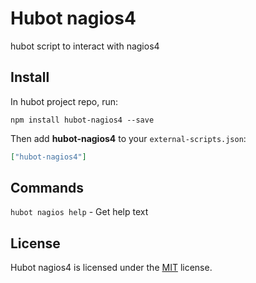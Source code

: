 
Hubot nagios4
============

hubot script to interact with nagios4


Install
-------

In hubot project repo, run:

`npm install hubot-nagios4 --save`

Then add **hubot-nagios4** to your `external-scripts.json`:

```json
["hubot-nagios4"]
```

Commands
--------

`hubot nagios help` - Get help text  

License
-------

Hubot nagios4 is licensed under the [MIT][mit] license.



[mit]: http://opensource.org/licenses/mit-license.php
